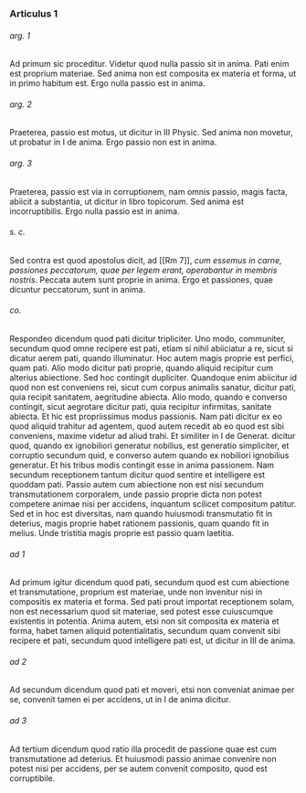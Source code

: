 ### Articulus 1

###### arg. 1
Ad primum sic proceditur. Videtur quod nulla passio sit in anima. Pati enim est proprium materiae. Sed anima non est composita ex materia et forma, ut in primo habitum est. Ergo nulla passio est in anima.

###### arg. 2
Praeterea, passio est motus, ut dicitur in III Physic. Sed anima non movetur, ut probatur in I de anima. Ergo passio non est in anima.

###### arg. 3
Praeterea, passio est via in corruptionem, nam omnis passio, magis facta, abiicit a substantia, ut dicitur in libro topicorum. Sed anima est incorruptibilis. Ergo nulla passio est in anima.

###### s. c.
Sed contra est quod apostolus dicit, ad [[Rm 7]], *cum essemus in carne, passiones peccatorum, quae per legem erant, operabantur in membris nostris*. Peccata autem sunt proprie in anima. Ergo et passiones, quae dicuntur peccatorum, sunt in anima.

###### co.
Respondeo dicendum quod pati dicitur tripliciter. Uno modo, communiter, secundum quod omne recipere est pati, etiam si nihil abiiciatur a re, sicut si dicatur aerem pati, quando illuminatur. Hoc autem magis proprie est perfici, quam pati. Alio modo dicitur pati proprie, quando aliquid recipitur cum alterius abiectione. Sed hoc contingit dupliciter. Quandoque enim abiicitur id quod non est conveniens rei, sicut cum corpus animalis sanatur, dicitur pati, quia recipit sanitatem, aegritudine abiecta. Alio modo, quando e converso contingit, sicut aegrotare dicitur pati, quia recipitur infirmitas, sanitate abiecta. Et hic est propriissimus modus passionis. Nam pati dicitur ex eo quod aliquid trahitur ad agentem, quod autem recedit ab eo quod est sibi conveniens, maxime videtur ad aliud trahi. Et similiter in I de Generat. dicitur quod, quando ex ignobiliori generatur nobilius, est generatio simpliciter, et corruptio secundum quid, e converso autem quando ex nobiliori ignobilius generatur. Et his tribus modis contingit esse in anima passionem. Nam secundum receptionem tantum dicitur quod sentire et intelligere est quoddam pati. Passio autem cum abiectione non est nisi secundum transmutationem corporalem, unde passio proprie dicta non potest competere animae nisi per accidens, inquantum scilicet compositum patitur. Sed et in hoc est diversitas, nam quando huiusmodi transmutatio fit in deterius, magis proprie habet rationem passionis, quam quando fit in melius. Unde tristitia magis proprie est passio quam laetitia.

###### ad 1
Ad primum igitur dicendum quod pati, secundum quod est cum abiectione et transmutatione, proprium est materiae, unde non invenitur nisi in compositis ex materia et forma. Sed pati prout importat receptionem solam, non est necessarium quod sit materiae, sed potest esse cuiuscumque existentis in potentia. Anima autem, etsi non sit composita ex materia et forma, habet tamen aliquid potentialitatis, secundum quam convenit sibi recipere et pati, secundum quod intelligere pati est, ut dicitur in III de anima.

###### ad 2
Ad secundum dicendum quod pati et moveri, etsi non conveniat animae per se, convenit tamen ei per accidens, ut in I de anima dicitur.

###### ad 3
Ad tertium dicendum quod ratio illa procedit de passione quae est cum transmutatione ad deterius. Et huiusmodi passio animae convenire non potest nisi per accidens, per se autem convenit composito, quod est corruptibile.

